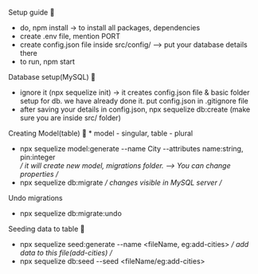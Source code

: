 Setup guide 🚀

- do, npm install -> to install all packages, dependencies
- create .env file, mention PORT 
- create config.json file inside src/config/ --> put your database details there
- to run, npm start

Database setup(MySQL) 🚀

- ignore it (npx sequelize init) -> it creates config.json file & basic folder setup for db. we have already done it. put config.json in .gitignore file
- after saving your details in config.json, npx sequelize db:create (make sure you are inside src/ folder)

Creating Model(table)  🚀  * model - singular, table - plural
- npx sequelize model:generate --name City --attributes name:string, pin:integer  
*/ it will create new model, migrations folder. --> You can change properties /*
- npx sequelize db:migrate */ changes visible in MySQL server /*

Undo migrations 
- npx sequelize db:migrate:undo

Seeding data to table  🚀
- npx sequelize seed:generate --name <fileName, eg:add-cities>
*/ add data to this file(add-cities) /*
- npx sequelize db:seed --seed <fileName/eg:add-cities> 
